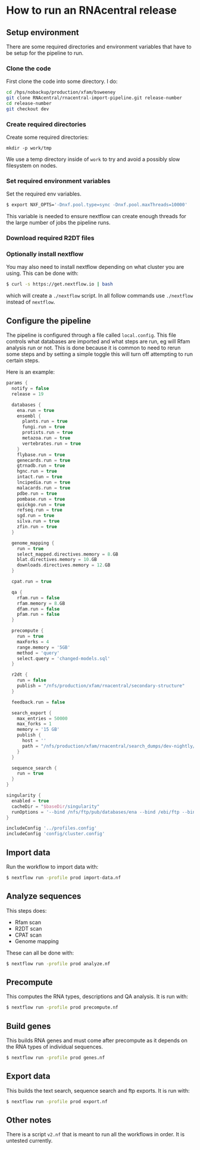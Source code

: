 # How to run an RNAcentral release

## Setup environment

There are some required directories and environment variables that have to be
setup for the pipeline to run.

### Clone the code

First clone the code into some directory. I do:

```sh
cd /hps/nobackup/production/xfam/bsweeney
git clone RNAcentral/rnacentral-import-pipeline.git release-number
cd release-number
git checkout dev
```

### Create required directories

Create some required directories:

```
mkdir -p work/tmp
```

We use a temp directory inside of `work` to try and avoid a possibly slow
filesystem on nodes. 

### Set required environment variables

Set the required env variables.

```sh
$ export NXF_OPTS='-Dnxf.pool.type=sync -Dnxf.pool.maxThreads=10000'
```

This variable is needed to ensure nextflow can create enough threads for the
large number of jobs the pipeline runs.

### Download required R2DT files

### Optionally install nextflow

You may also need to install nextflow depending on what cluster you are using.
This can be done with:

```sh
$ curl -s https://get.nextflow.io | bash
```

which will create a `./nextflow` script. In all follow commands use
`./nextflow` instead of `nextflow`.

## Configure the pipeline

The pipeline is configured through a file called `local.config`. This file
controls what databases are imported and what steps are run, eg will Rfam
analysis run or not. This is done because it is common to need to rerun some
steps and by setting a simple toggle this will turn off attempting to run
certain steps.

Here is an example:

```groovy
params {
  notify = false
  release = 19

  databases {
    ena.run = true
    ensembl {
      plants.run = true
      fungi.run = true
      protists.run = true
      metazoa.run = true
      vertebrates.run = true
    }
    flybase.run = true
    genecards.run = true
    gtrnadb.run = true
    hgnc.run = true
    intact.run = true
    lncipedia.run = true
    malacards.run = true
    pdbe.run = true
    pombase.run = true
    quickgo.run = true
    refseq.run = true
    sgd.run = true
    silva.run = true
    zfin.run = true
  }

  genome_mapping {
    run = true
    select_mapped.directives.memory = 8.GB
    blat.directives.memory = 10.GB
    downloads.directives.memory = 12.GB
  }

  cpat.run = true

  qa {
    rfam.run = false
    rfam.memory = 8.GB
    dfam.run = false
    pfam.run = false
  }

  precompute {
    run = true
    maxForks = 4
    range.memory = '5GB'
    method = 'query'
    select.query = 'changed-models.sql'
  }

  r2dt {
    run = false
    publish = "/nfs/production/xfam/rnacentral/secondary-structure"
  }

  feedback.run = false

  search_export {
    max_entries = 50000
    max_forks = 1
    memory = '15 GB'
    publish {
      host = ''
      path = "/nfs/production/xfam/rnacentral/search_dumps/dev-nightly/"
    }
  }

  sequence_search {
    run = true
  }
}

singularity {
  enabled = true
  cacheDir = "$baseDir/singularity"
  runOptions = '--bind /nfs/ftp/pub/databases/ena --bind /ebi/ftp --bind /nfs/ftp --bind /nfs/ensemblftp --bind /nfs/ensemblgenomes/ftp'
}

includeConfig '../profiles.config'
includeConfig 'config/cluster.config'
```

## Import data

Run the workflow to import data with:

```sh
$ nextflow run -profile prod import-data.nf
```

## Analyze sequences

This steps does:

- Rfam scan
- R2DT scan
- CPAT scan
- Genome mapping

These can all be done with:

```sh
$ nextflow run -profile prod analyze.nf
```

## Precompute

This computes the RNA types, descriptions and QA analysis. It is run with:

```sh
$ nextflow run -profile prod precompute.nf
```

## Build genes

This builds RNA genes and must come after precompute as it depends on the RNA
types of individual sequences.

```sh
$ nextflow run -profile prod genes.nf
```

## Export data

This builds the text search, sequence search and ftp exports. It is run with:

```sh
$ nextflow run -profile prod export.nf
```

## Other notes

There is a script `v2.nf` that is meant to run all the workflows in order. It
is untested currently.
